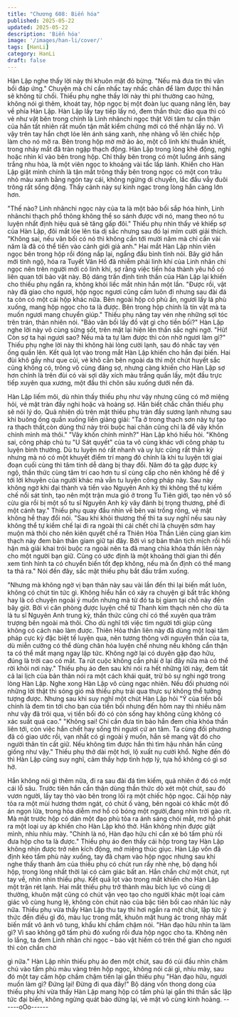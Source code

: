 ```yaml
---
title: "Chương 608: Biến hóa"
published: 2025-05-22
updated: 2025-05-22
description: 'Biến hóa'
image: '/images/han-li/cover/'
tags: [HanLi]
category: HanLi
draft: false
---
```


Hàn Lập nghe thấy lời này thì khuôn mặt đỏ bừng.
"Nếu mà đưa tin thì vãn bối đáp ứng." Chuyện mà chỉ cần nhấc
tay nhấc chân để làm được thì hắn sẽ không từ chối.
Thiếu phụ nghe thấy lời này thì phi thường cao hứng, không nói
gì thêm, khoát tay, hộp ngọc bị một đoàn lục quang nâng lên, bay
về phía Hàn Lập.
Hàn Lập lấy tay tiếp lấy nó, đem thần thức đảo qua thì có vẻ như
vật bên trong chính là Linh nhãnchi ngọc thật
Với tâm tư cẩn thận của hắn tất nhiên rất muốn tận mắt kiểm
chứng mới có thể nhận lấy nó.
Vì vậy trên tay hắn chợt lóe lên ánh sáng xanh, nhẹ nhàng vỗ lên
chiếc hộp làm cho nó mở ra.
Bên trong hộp mờ mờ ảo ảo, một cỗ linh khí thuần khiết, trong
nháy mắt đã tràn ngập thạch động.
Hàn Lập trong lòng khẽ động, nghi hoặc nhìn kĩ vào bên trong
hộp.
Chỉ thấy bên trong có một luồng ánh sáng trắng nhu hòa, là một
viên ngọc to khoảng vài tấc lấp lánh.
Khiến cho Hàn Lập giật mình chính là tận mắt trông thấy bên
trong ngọc có một con trâu nhỏ màu xanh bằng ngón tay cái,
không ngừng di chuyển, lắc đầu vẫy đuôi trông rất sống động.
Thấy cảnh này sự kinh ngạc trong lòng hắn càng lớn hơn.

"Thế nào? Linh nhãnchi ngọc này của ta là một bảo bối sắp hóa
hình, Linh nhãnchi thạch phổ thông không thể so sánh được với
nó, mang theo nó tu luyện nhất định hiệu quả sẽ tăng gấp đôi."
Thiếu phụ nhìn thấy vẻ khiếp sợ của Hàn Lập, đôi mắt lóe lên tia
dị sắc nhưng sau đó lại mỉm cười giải thích.
"Không sai, nếu vãn bối có nó thì không cần tới mười năm mà chỉ
cần vài năm là đã có thể tiến vào cảnh giới giả anh." Hai mắt Hàn
Lập nhìn viên ngọc bên trong hộp rồi đóng nắp lại, ngẩng đầu
bình tĩnh nói.
Bây giớ hắn mới tỉnh ngộ, hóa ra Tuyết Vân Hồ đã nhiễm phải linh
khí của Linh nhãn chi ngọc nên trên người mới có linh khí, sợ
rằng việc tiến hóa thành yêu hồ có liên quan tới bảo vật này.
Bộ dáng trấn định tinh thần của Hàn Lập lại khiến cho thiếu phụ
ngẩn ra, không khỏi liếc mắt nhìn hắn một lần.
"Được rồi, vật này đã giao cho ngươi, hộp ngọc ngươi cũng cầm
luôn đi nhưng sau đài đá ta còn có một cái hộp khác nữa. Bên
ngoài hộp có phù ấn, ngươi lấy lá phù xuống, mang hộp ngọc cho
ta là được. Bên trong hộp chính là tín vật mà ta muốn ngươi mang
chuyển giúp." Thiếu phụ nâng tay vén nhẹ những sợi tóc trên
trán, thản nhiên nói.
"Bảo vãn bối lấy đồ vật gì cho tiền bối?" Hàn Lập nghe lời này vô
cùng sửng sốt, trên mặt lại hiện lên thần sắc nghi ngờ.
"Hừ! Còn sợ ta hại ngươi sao? Nếu mà ta tự làm được thì còn nhờ
ngươi làm gì?" Thiếu phụ nghe lời này thì không hài lòng cười
lạnh, sau đó nhấc tay vén ống quần lên.
Kết quả lọt vào trong mắt Hàn Lập khiến cho hắn đại biến.
Hai đùi khô gầy như que củi, vẻ khô cằn bên ngoài da thì một
chút huyết sắc cũng không có, trông vô cùng đáng sợ, nhưng
càng khiến cho Hàn Lập sợ hơn chính là trên đùi có vài sợi dây
xích màu trắng quấn lấy, một đầu trực tiếp xuyên qua xương, một
đầu thì chôn sâu xuống dưới nền đá.

Hàn Lập liếm môi, dù nhìn thấy thiếu phụ như vậy nhưng cũng có
mở miệng hỏi, vẻ mặt tràn đầy nghi hoặc và hoảng sợ.
Hắn biết chắc chắn thiếu phụ sẽ nói lý do.
Quả nhiên dù trên mặt thiếu phụ tràn đầy sương lạnh nhưng sau
khi buông ống quần xuống liền giảng giải:
"Ta ở trong thạch sơn này tự tạo ra thạch thất,còn dùng thứ này
trói buộc hai chân cũng chỉ là để vây khốn chính mình mà thôi."
"Vây khốn chính mình?" Hàn Lập khó hiểu hỏi.
"Không sai, công pháp chủ tu "U Sát quyết" của ta vô cùng khác
với công pháp tu luyện bình thường. Dù tu luyện nó rất nhanh và
uy lực cũng rất thần kỳ nhưng mà nó có một khuyết điểm trí mạng
đó chính là khi tu luyện tới giai đoạn cuối cùng thì tâm tính dễ
dàng bị thay đổi. Năm đó ta gặp được kỳ ngộ, thần thức cùng tâm
trí cao hơn tu sĩ cùng cấp cho nên không hề để ý tới lời khuyên
của người khác mà vẫn tu luyện công pháp này. Sau này không
ngờ khi đại thành và tiến vào Nguyên Anh kỳ thì không thể tự
kiềm chế nổi sát tính, tạo nên một trận mưa gió ở trong Tu Tiên
giới, tạo nên vô số cừu gia rồi bị một số tu sĩ Nguyên Anh kỳ vây
đánh bị trọng thương, phế đi một cánh tay."
Thiếu phụ quay đầu nhìn về bên vai trống rống, vẻ mặt không hề
thay đổi nói.
"Sau khi khỏi thương thế thì ta suy nghĩ nếu sau này không thể tự
kiềm chế lại đi ra ngoài thì cái chết chỉ là chuyện sớm hay muộn
mà thôi cho nên kiên quyết chế ra Thiên Hỏa Thần Liên cùng gian
kim thạch này đem bản thân giam giữ tại đây. Bởi vì sợ bản thân
tịch mịch rồi hối hận mà giải khai trói buộc ra ngoài nên ta đã
mang chìa khóa thần liên này cho một người bạn giữ. Cũng có
ước định là một khoảng thời gian thì đến xem tình hình ta có
chuyển biến tốt đẹp không, nếu mà ổn định có thể mang ta thả
ra."
Nói đến đây, sắc mặt thiếu phụ bắt đầu trầm xuống.

"Nhưng mà không ngờ vị bạn thân này sau vài lần đến thì lại biến
mất luôn, không có chút tin tức gì. Không hiểu hắn có xảy ra
chuyện gì bất trắc không hay là có chuyện ngoài ý muốn nhưng
mà từ đó ta bị giam tại chỗ này đến bây giờ. Bởi vì căn phòng
được luyện chế từ Thanh kim thạch nên cho dù ta là tu sĩ Nguyên
Anh trung kỳ, thần thức cũng chỉ có thể xuyên qua trăm trượng
bên ngoài mà thôi. Cho dù nghĩ tới việc tìm người tới giúp cũng
không có cách nào làm được. Thiên Hỏa thần liên này đã dùng
một loại tâm pháp cực kỳ đặc biệt tế luyện qua, nên tương thông
với nguyên thần của ta, dù miễn cưỡng có thể dùng chân hỏa
luyện chế nhưng nếu không cẩn thận ta có thể mất mạng ngay lập
tức. Không ngờ lại có duyên gặp đạo hữu, đúng là trời cao có mắt.
Ta rút cuộc không cần phải ở lại đây nữa mà có thể rời khỏi nơi
này."
Thiếu phụ áo đen sau khi nói ra hết những lời này, đem tất cả lai
lịch của bản thân nói ra một cách khái quát, trừ bỏ sự nghi ngờ
trong lòng Hàn Lập.
Nghe xong Hàn Lập vô cùng ngạc nhiên.
Nếu đối phương nói những lời thật thì sóng gió mà thiếu phụ trải
qua thực sự không thể tưởng tượng được.
Nhưng sau khi suy nghĩ một chút Hàn Lập hỏi
"Ý của tiền bối chính là đem tin tới cho bạn của tiền bối nhưng
đến hôm nay thì nhiều năm như vậy đã trôi qua, vị tiền bối đó có
còn sống hay không cũng không có xác suất quá cao."
"Không sai! Chỉ cần đưa tin bảo hắn đem chìa khóa thần liên tới,
còn việc hắn chết hay sống thì ngươi cứ an tâm. Ta cùng đối
phương đã có giao ước rồi, vạn nhất có gì ngoài ý muốn, hắn sẽ
mang vật đó cho người thân tín cất giữ. Nếu không tìm được hắn
thì tìm hậu nhân hắn cũng giống như vậy." Thiếu phụ thở dài một
hơi, lộ xuất nụ cười khổ.
Nghe đến đó thì Hàn Lập cũng suy nghĩ, cảm thấy hợp tình hợp
lý, tựa hồ không có gì sơ hở.

Hắn không nói gì thêm nữa, đi ra sau đài đá tìm kiếm, quả nhiên
ở đó có một cái lỗ sâu.
Trước tiên hắn cẩn thận dùng thần thức dò xét một chút, sau đó
vươn người, lấy tay thò vào bên trong lôi ra một chiếc hộp ngọc.
Cái hộp này tỏa ra một mùi hương thơm ngát, có chút ố vàng,
bên ngoài có khắc một đồ án ngọn lửa, trong hỏa diễm mơ hồ có
bóng một người,đang nhìn trời gào rít.
Mà mặt trước hộp có dán một đạo phù tỏa ra ánh sáng chói mắt,
mơ hồ phát ra một loại uy áp khiến cho Hàn Lập khó thở.
Hắn không nhịn được giật mình, nhíu nhíu mày.
"Chính là nó, Hàn đạo hữu chỉ cần xé bỏ tấm phù rồi đưa hộp cho
ta là được." Thiếu phụ áo đen thấy cái hộp trong tay Hàn Lập
không nhịn được trở nên kích động, mở miệng thúc giục.
Hàn Lập vốn đã định kéo tấm phù này xuống, tay đã chạm vào
hộp ngọc nhưng sau khi nghe thấy thanh âm của thiếu phụ có
chút run rẩy nhè nhẹ, bộ dạng hồi hộp, trong lòng nhất thời lại có
cảm giác bất an.
Hắn chần chừ một chút, rụt tay về, nhìn nhìn thiếu phụ.
Kết quả lọt vào trong mắt khiến cho Hàn Lập một trận rét lạnh.
Hai mắt thiếu phụ trở thành màu bích lục vô cùng dị thường,
khuôn mặt cũng có chút vặn vẹo tạo cho người khác một loại cảm
giác vô cùng hung lệ, không còn chút nào của bậc tiên bối cao
nhân lúc nãy nữa.
Thiếu phụ vừa thấy Hàn Lập thu tay thì hơi ngẩn ra một chút, lập
tức ý thức đến điều gì đó, màu lục trong mắt, khuôn mặt hung ác
trong nháy mắt biến mất vô ảnh vô tung, khẩu khí chầm chậm nói.
"Hàn đạo hữu nhìn ta làm gì? Vì sao không gỡ tấm phù đó xuống
rồi đưa hộp ngọc cho ta. Không nên lo lắng, ta đem Linh nhãn chi
ngọc – bảo vật hiếm có trên thế gian cho ngươi thì còn chần chờ

gì nữa."
Hàn Lập nhìn thiếu phụ áo đen một chút, sau đó cúi đầu nhìn
chăm chú vào tấm phù màu vàng trên hộp ngọc, không nói cái gì,
nhíu mày, sau đó một tay cầm hộp chầm chậm tiến lại gần thiếu
phụ
"Hàn đạo hữu, ngươi muốn làm gì? Đứng lại! Đừng đi qua đây!"
Bộ dáng vốn thong dong của thiếu phụ khi vừa thấy Hàn Lập
mang hộp có tấm phù lại gần thì thần sắc lập tức đại biến, không
ngừng quát bảo dừng lại, vẻ mặt vô cùng kinh hoảng.
------oOo------
